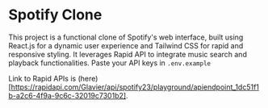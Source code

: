 # Spotify Clone

This project is a functional clone of Spotify's web interface, built using React.js for a dynamic user experience and Tailwind CSS for rapid and responsive styling. It leverages Rapid API to integrate music search and playback functionalities.
Paste your API keys in `.env.example`

Link to Rapid APIs is (here)[https://rapidapi.com/Glavier/api/spotify23/playground/apiendpoint_1dc51f1b-a2c6-4f9a-9c6c-32019c7301b2].
